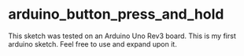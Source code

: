 # arduino_button_press_and_hold
This sketch was tested on an Arduino Uno Rev3 board.
This is my first arduino sketch.
Feel free to use and expand upon it.
